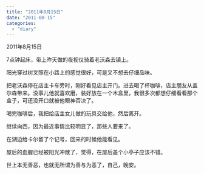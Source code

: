 ```yaml
---
title: "2011年8月15日"
date: "2011-08-15"
categories: 
  - "diary"
---
```


2011年8月15日

7点钟起床，带上昨天做的夜视仪骑着老沃森去镇上。

阳光穿过树叉照在小路上的感觉很好，可是又不想去仔细品味。

把老沃森停在店主卡车旁时，刚好看见店主开门。进去喝了杯咖啡，店主朋友从盖尔森带来。没事儿他就喜欢磨，装好放在一个木盒里，我很多次都想仔细看看那个盒子，可还没开口就被他眼神否决了。

喝完咖啡后，我把给店主女儿做的玩具交给他，然后离开。

继续向西，因为最近事情比较明显了，那些人要来了。

在湖边给卡尔留了个记号，回来的时候他能看见。

屋后的血腥已经被阳光冲散了，觉得，在屋后盖个小亭子应该不错。

世上本无善恶，也就无所谓为善与为恶了，自己，晚安。
